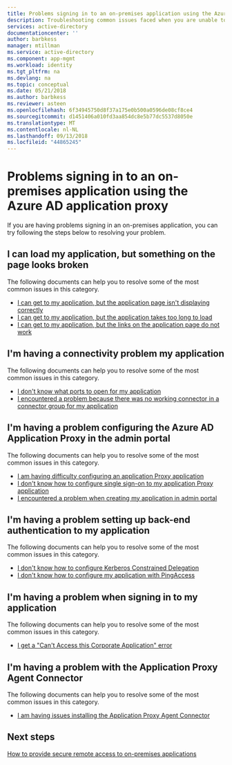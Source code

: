```yaml
---
title: Problems signing in to an on-premises application using the Azure AD application proxy | Microsoft Docs
description: Troubleshooting common issues faced when you are unable to sign in to an on-premises application integrated with Azure AD using the Azure AD Application Proxy
services: active-directory
documentationcenter: ''
author: barbkess
manager: mtillman
ms.service: active-directory
ms.component: app-mgmt
ms.workload: identity
ms.tgt_pltfrm: na
ms.devlang: na
ms.topic: conceptual
ms.date: 05/21/2018
ms.author: barbkess
ms.reviewer: asteen
ms.openlocfilehash: 6f34945750d8f37a175e0b500a0596de08cf8ce4
ms.sourcegitcommit: d1451406a010fd3aa854dc8e5b77dc5537d8050e
ms.translationtype: MT
ms.contentlocale: nl-NL
ms.lasthandoff: 09/13/2018
ms.locfileid: "44865245"
---
```

# <a name="problems-signing-in-to-an-on-premises-application-using-the-azure-ad-application-proxy"></a>Problems signing in to an on-premises application using the Azure AD application proxy

If you are having problems signing in an on-premises application, you can try following the steps below to resolving your problem.

## <a name="i-can-load-my-application-but-something-on-the-page-looks-broken"></a>I can load my application, but something on the page looks broken

The following documents can help you to resolve some of the most common issues in this category.

  * [I can get to my application, but the application page isn't displaying correctly](application-proxy-page-appearance-broken-problem.md)
  * [I can get to my application, but the application takes too long to load](application-proxy-page-load-speed-problem.md)
  * [I can get to my application, but the links on the application page do not work](application-proxy-page-links-broken-problem.md)

## <a name="im-having-a-connectivity-problem-my-application"></a>I'm having a connectivity problem my application
  The following documents can help you to resolve some of the most common issues in this category.
  * [I don't know what ports to open for my application](application-proxy-connectivity-ports-how-to.md)
  * [I encountered a problem because there was no working connector in a connector group for my application](application-proxy-connectivity-no-working-connector.md)

## <a name="im-having-a-problem-configuring-the-azure-ad-application-proxy-in-the-admin-portal"></a>I'm having a problem configuring the Azure AD Application Proxy in the admin portal
  The following documents can help you to resolve some of the most common issues in this category.
  * [I am having difficulty configuring an application Proxy application](application-proxy-config-how-to.md)
  * [I don't know how to configure single sign-on to my application Proxy application](application-proxy-config-sso-how-to.md)
  * [I encountered a problem when creating my application in admin portal](application-proxy-config-problem.md)

## <a name="im-having-a-problem-setting-up-back-end-authentication-to-my-application"></a>I'm having a problem setting up back-end authentication to my application
  The following documents can help you to resolve some of the most common issues in this category.
  * [I don't know how to configure Kerberos Constrained Delegation](application-proxy-back-end-kerberos-constrained-delegation-how-to.md)
  * [I don't know how to configure my application with PingAccess](application-proxy-back-end-ping-access-how-to.md)

## <a name="im-having-a-problem-when-signing-in-to-my-application"></a>I'm having a problem when signing in to my application
  The following documents can help you to resolve some of the most common issues in this category.
  * [I get a "Can't Access this Corporate Application" error](application-proxy-sign-in-bad-gateway-timeout-error.md)

## <a name="im-having-a-problem-with-the-application-proxy-agent-connector"></a>I'm having a problem with the Application Proxy Agent Connector
  The following documents can help you to resolve some of the most common issues in this category.
  * [I am having issues installing the Application Proxy Agent Connector ](application-proxy-connector-installation-problem.md)

## <a name="next-steps"></a>Next steps
[How to provide secure remote access to on-premises applications](application-proxy.md)
